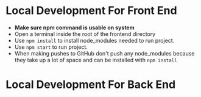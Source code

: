 # Local Development For Front End
* **Make sure npm command is usable on system**
* Open a terminal inside the root of the frontend directory
* Use `npm install` to install node_modules needed to run project.
* Use `npm start` to run project.
* When making pushes to GitHub don't push any node_modules because they take up a lot of space and can be installed with `npm install`

# Local Development For Back End